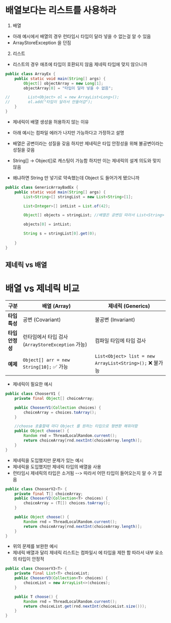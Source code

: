 # 배열보다는 리스트를 사용하라

1. 배열
- 아래 예시에서 배열의 경우 런타임시 타입이 달라 넣을 수 없는걸 알 수 있음
- ArrayStoreException 을 던짐
2. 리스트
- 리스트의 경우 애초에 타입이 호환되지 않음 제네릭 타입에 맞지 않으니까
```java
public class ArrayEx {
    public static void main(String[] args) {
        Object[] objectArray = new Long[1];
        objectArray[0] = "타입이 달라 넣을 수 없음";

//        List<Object> ol = new ArrayList<Long>();
//        ol.add("타입이 달라서 안들어감");
    }
}
```

- 제네릭이 배열 생성을 허용하지 않는 이유

- 아래 예시는 컴파일 에러가 나지만 가능하다고 가정하고 설명
- 배열은 공변이라는 성질을 갖음 하지만 제네릭은 타입 안정성을 위해 불공변이라는 성질을 갖음
- String[] -> Object[]로 캐스팅이 가능함 하지만 이는 제네릭의 설계 의도와 맞지 않음
- 왜냐하면 String 만 넣기로 약속했는데 Object 도 들어가게 됐으니까

```java
public class GenericArrayBadEx {
    public static void main(String[] args) {
        List<String>[] stringList = new List<String>[1];

        List<Integer>[] intList = List.of(42);

        Object[] objects = stringList; //배열은 공변임 따라서 List<String> 에서 Object 로 캐스팅 돼 버림

        objects[0] = intList;

        String s = stringList[0].get(0);
        
    }
}
```

## 제네릭 vs 배열
# 배열 vs 제네릭 비교

| 구분        | 배열 (Array)                      | 제네릭 (Generics)                 |
|------------|----------------------------------|----------------------------------|
| **타입 특성** | 공변 (Covariant)                | 불공변 (Invariant)               |
| **타입 안정성** | 런타임에서 타입 검사 (`ArrayStoreException` 가능) | 컴파일 타임에 타입 검사 |
| **예제** | `Object[] arr = new String[10];` ✅ 가능 | `List<Object> list = new ArrayList<String>();` ❌ 불가능 |


- 제네릭이 필요한 예시
```java
public class ChooserV1 {
    private final Object[] choiceArray;

    public ChooserV1(Collection choices) {
        choiceArray = choices.toArray();
    }

    //choose 호출할때 마다 Object 를 원하는 타입으로 형변환 해줘야함
    public Object choose() {
        Random rnd = ThreadLocalRandom.current();
        return choiceArray[rnd.nextInt(choiceArray.length)];
    }
}
```

- 제네릭을 도입했지만 문제가 있는 예시
- 제네릭을 도입했지만 제네릭 타입의 배열을 사용
- 런타임시 제네릭의 타입은 소거됨 --> 따라서 어떤 타입이 들어오는지 알 수 가 없음
```java
public class ChooserV2<T> {
    private final T[] choiceArray;
    public ChooserV2(Collection<T> choices) {
        choiceArray = (T[]) choices.toArray();
    }

    public Object choose() {
        Random rnd = ThreadLocalRandom.current();
        return choiceArray[rnd.nextInt(choiceArray.length)];
    }
}
```

- 위의 문제를 보완한 예시
- 제네릭 배열과 달리 제네릭 리스트는 컴파일시 에 타입을 제한 함 따라서 내부 요소의 타입이 안정적

```java
public class ChooserV3<T> {
    private final List<T> choiceList;
    public ChooserV3(Collection<T> choices) {
        choiceList = new ArrayList<>(choices);
    }

    public T choose() {
        Random rnd = ThreadLocalRandom.current();
        return choiceList.get(rnd.nextInt(choiceList.size()));
    }
}
```